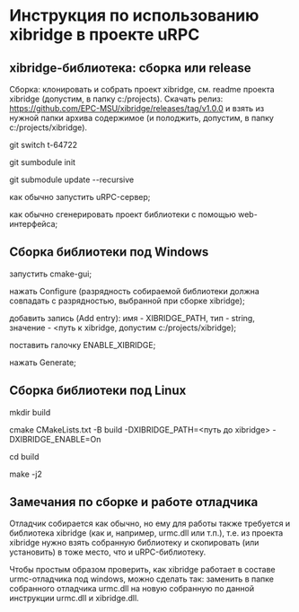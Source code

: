 # Инструкция по использованию xibridge в проекте uRPC

## xibridge-библиотека: сборка или release 

Сборка: клонировать и собрать проект xibridge, см. readme проекта xibridge (допустим, в папку c:/projects).
Скачать релиз: https://github.com/EPC-MSU/xibridge/releases/tag/v1.0.0   и взять из нужной папки архива содержимое (и полоджить, допустим, в папку c:/projects/xibridge).  
 
 

git switch t-64722

git sumbodule init

git submodule update --recursive

как обычно запустить uRPC-сервер;

как обычно сгенерировать проект библиотеки c помощью web-интерфейса;

## Cборка библиотеки под Windows

запустить cmake-gui;

нажать Configure (разрядность собираемой библиотеки должна совпадать с разрядностью, выбранной при сборке  xibridge);

добавить запись (Add entry): имя - XIBRIDGE_PATH, тип - string, значение - <путь к xibridge, допустим c:/projects/xibridge);  

поставить галочку ENABLE_XIBRIDGE;

нажать Generate;

## Cборка библиотеки под Linux

mkdir build

cmake CMakeLists.txt -B build -DXIBRIDGE_PATH=<путь до xibridge> -DXIBRIDGE_ENABLE=On

cd build

make -j2

## Замечания по сборке и работе отладчика

Отладчик собирается как обычно, но ему для работы также требуется и библиотека xibridge (как и, например, urmc.dll или т.п.), т.е. из проекта 
xibridge нужно взять собранную библиотеку и скопировать (или установить) в тоже место, что и uRPC-библиотеку.

Чтобы простым образом проверить, как xibridge работает в составе urmc-отладчика под windows, можно сделать так:
заменить в папке собранного отладчика urmc.dll на новую собранную по данной инструкции urmc.dll и xibridge.dll.


 